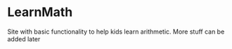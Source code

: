 # LearnMath
Site with basic functionality to help kids learn arithmetic. More stuff can be added later
